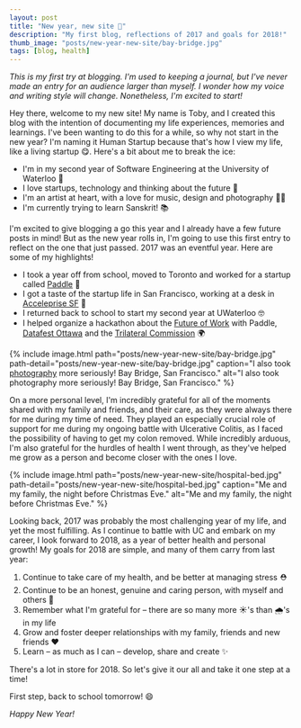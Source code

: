 ```yaml
---
layout: post
title: "New year, new site 🎊"
description: "My first blog, reflections of 2017 and goals for 2018!"
thumb_image: "posts/new-year-new-site/bay-bridge.jpg"
tags: [blog, health]
---
```


_This is my first try at blogging. I'm used to keeping a journal, but I've never made an entry for an audience larger than myself. I wonder how my voice and writing style will change. Nonetheless, I'm excited to start!_

Hey there, welcome to my new site! My name is Toby, and I created this blog with the intention of documenting my life experiences, memories and learnings. I've been wanting to do this for a while, so why not start in the new year? I'm naming it Human Startup because that's how I view my life, like a living startup 😋. Here's a bit about me to break the ice:
* I'm in my second year of Software Engineering at the University of Waterloo 🎒
* I love startups, technology and thinking about the future 🔭
* I'm an artist at heart, with a love for music, design and photography 👩‍🎨
* I'm currently trying to learn Sanskrit! 📚

I'm excited to give blogging a go this year and I already have a few future posts in mind! But as the new year rolls in, I'm going to use this first entry to reflect on the one that just passed. 2017 was an eventful year. Here are some of my highlights!
* I took a year off from school, moved to Toronto and worked for a startup called <a href="https://paddlehr.com/" rel='noreferrer noopener' target="_blank_" title="Paddle">Paddle</a> 🛶
* I got a taste of the startup life in San Francisco, working at a desk in <a href="http://acceleprise.vc/" rel='noreferrer noopener' target="_blank_" title="Acceleprise SF">Acceleprise SF</a> 🌅
* I returned back to school to start my second year at UWaterloo 🤓
* I helped organize a hackathon about the <a href="https://futureofwork.ca/" rel="noreferrer noopener" target="_blank_" title="Future of Work">Future of Work</a> with Paddle, <a href="http://datafestottawa.ca/" rel="noreferrer noopener" target="_blank_" title="Datafest Ottawa">Datafest Ottawa</a> and the <a href="http://trilateral.org/" rel="noreferrer noopener" target="_blank_" title="Trilateral Commission">Trilateral Commission</a> 🌍

{% include image.html path="posts/new-year-new-site/bay-bridge.jpg" path-detail="posts/new-year-new-site/bay-bridge.jpg" caption="I also took <a href='https://instagram.com/tobytrek' rel='noreferrer noopener' target='_blank_' title='Instagram'>photography</a> more seriously! Bay Bridge, San Francisco." alt="I also took photography more seriously! Bay Bridge, San Francisco." %}

On a more personal level, I'm incredibly grateful for all of the moments shared with my family and friends, and their care, as they were always there for me during my time of need. They played an especially crucial role of support for me during my ongoing battle with Ulcerative Colitis, as I faced the possibility of having to get my colon removed. While incredibly arduous, I'm also grateful for the hurdles of health I went through, as they've helped me grow as a person and become closer with the ones I love.

{% include image.html path="posts/new-year-new-site/hospital-bed.jpg" path-detail="posts/new-year-new-site/hospital-bed.jpg" caption="Me and my family, the night before Christmas Eve." alt="Me and my family, the night before Christmas Eve." %}

Looking back, 2017 was probably the most challenging year of my life, and yet the most fulfilling. As I continue to battle with UC and embark on my career, I look forward to 2018, as a year of better health and personal growth! My goals for 2018 are simple, and many of them carry from last year:
1. Continue to take care of my health, and be better at managing stress ⛑
2. Continue to be an honest, genuine and caring person, with myself and others 🌸
3. Remember what I'm grateful for – there are so many more ☀️'s than 🌧's in my life
4. Grow and foster deeper relationships with my family, friends and new friends ❤️
5. Learn – as much as I can – develop, share and create ✨

There's a lot in store for 2018. So let's give it our all and take it one step at a time!

First step, back to school tomorrow! 😄

_Happy New Year!_
